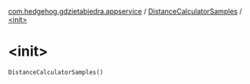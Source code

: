 [com.hedgehog.gdzietabiedra.appservice](../index.md) / [DistanceCalculatorSamples](index.md) / [&lt;init&gt;](./-init-.md)

# &lt;init&gt;

`DistanceCalculatorSamples()`